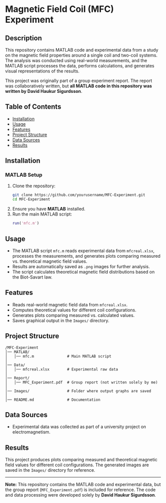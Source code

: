 # **Magnetic Field Coil (MFC) Experiment**

## **Description**
This repository contains MATLAB code and experimental data from a study on the magnetic field properties around a single coil and two-coil systems. The analysis was conducted using real-world measurements, and the MATLAB script processes the data, performs calculations, and generates visual representations of the results.

This project was originally part of a group experiment report. The report was collaboratively written, but **all MATLAB code in this repository was written by David Haukur Sigurdsson**.

## **Table of Contents**
- [Installation](#installation)
- [Usage](#usage)
- [Features](#features)
- [Project Structure](#project-structure)
- [Data Sources](#data-sources)
- [Results](#results)

## **Installation**
### **MATLAB Setup**
1. Clone the repository:
   ```bash
   git clone https://github.com/yourusername/MFC-Experiment.git
   cd MFC-Experiment
   ```
2. Ensure you have **MATLAB** installed.
3. Run the main MATLAB script:
   ```matlab
   run('mfc.m')
   ```

## **Usage**
- The MATLAB script `mfc.m` reads experimental data from `mfcreal.xlsx`, processes the measurements, and generates plots comparing measured vs. theoretical magnetic field values.
- Results are automatically saved as `.png` images for further analysis.
- The script calculates theoretical magnetic field distributions based on the Biot-Savart law.

## **Features**
- Reads real-world magnetic field data from `mfcreal.xlsx`.
- Computes theoretical values for different coil configurations.
- Generates plots comparing measured vs. calculated values.
- Saves graphical output in the `Images/` directory.

## **Project Structure**
```
/MFC-Experiment
│── MATLAB/
│   │── mfc.m               # Main MATLAB script
│
│── Data/
│   │── mfcreal.xlsx        # Experimental raw data
│
│── Report/
│   │── MFC_Experiment.pdf  # Group report (not written solely by me)
│
│── Images/                 # Folder where output graphs are saved
│
│── README.md               # Documentation
```

## **Data Sources**
- Experimental data was collected as part of a university project on electromagnetism.

## **Results**
This project produces plots comparing measured and theoretical magnetic field values for different coil configurations. The generated images are saved in the `Images/` directory for reference.

---

**Note:** This repository contains the MATLAB code and experimental data, but the group report (`MFC_Experiment.pdf`) is included for reference. The code and data processing were developed solely by **David Haukur Sigurdsson**.

